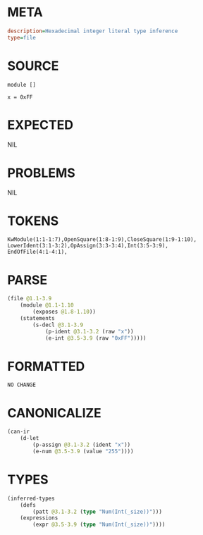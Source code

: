 # META
~~~ini
description=Hexadecimal integer literal type inference
type=file
~~~
# SOURCE
~~~roc
module []

x = 0xFF
~~~
# EXPECTED
NIL
# PROBLEMS
NIL
# TOKENS
~~~zig
KwModule(1:1-1:7),OpenSquare(1:8-1:9),CloseSquare(1:9-1:10),
LowerIdent(3:1-3:2),OpAssign(3:3-3:4),Int(3:5-3:9),
EndOfFile(4:1-4:1),
~~~
# PARSE
~~~clojure
(file @1.1-3.9
	(module @1.1-1.10
		(exposes @1.8-1.10))
	(statements
		(s-decl @3.1-3.9
			(p-ident @3.1-3.2 (raw "x"))
			(e-int @3.5-3.9 (raw "0xFF")))))
~~~
# FORMATTED
~~~roc
NO CHANGE
~~~
# CANONICALIZE
~~~clojure
(can-ir
	(d-let
		(p-assign @3.1-3.2 (ident "x"))
		(e-num @3.5-3.9 (value "255"))))
~~~
# TYPES
~~~clojure
(inferred-types
	(defs
		(patt @3.1-3.2 (type "Num(Int(_size))")))
	(expressions
		(expr @3.5-3.9 (type "Num(Int(_size))"))))
~~~
